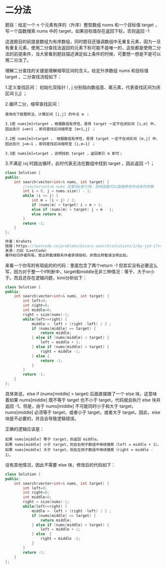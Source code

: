 # 二分法
题目：给定一个 n 个元素有序的（升序）整型数组 nums 和一个目标值 target  ，写一个函数搜索 nums 中的 target，如果目标值存在返回下标，否则返回 -1

这道题目的前提是数组为有序数组，同时题目还强调数组中无重复元素，因为一旦有重复元素，使用二分查找法返回的元素下标可能不是唯一的，这些都是使用二分法的前提条件，当大家看到题目描述满足如上条件的时候，可要想一想是不是可以用二分法了。


理解二分查找的关键是理解缩窄区间的含义。给定升序数组 nums 和目标值 target ，二分查找流程如下：

1.定义查找区间： 初始化双指针 i , j 分别指向数组首、尾元素，代表查找区间为闭区间 [i,j] ；

2.循环二分，缩窄查找区间：

    使用向下取整除法，计算区间 [i,j] 的中点 m ；

    3.1若 nums[m]<target ，根据数组有序性，易得 target 一定不在闭区间 [i,m] 中，因此执行 i=m+1 ，即将查找区间缩窄至 [m+1,j] ；

    3.2若 nums[m]>target ， 根据数组有序性，易得 target 一定不在闭区间 [m,j] 中，因此执行 j=m−1 ，即将查找区间缩窄至 [i,m−1] ；

    3.3若 nums[m]=target ，说明找到 target ，返回索引 m 即可；

3.不满足 i≤j 时跳出循环，此时代表无法在数组中找到 target ，因此返回 −1 ；


```c++
class Solution {
public:
    int search(vector<int>& nums, int target) {
        //vector<int>& nums 这里的&是引用，说明函数可以直接修改传进来的参数
        int i = 0, j = nums.size() - 1;
        while (i <= j) {
            int m = (i + j) / 2;
            if (nums[m] < target) i = m + 1;
            else if (nums[m] > target) j = m - 1;
            else return m;
        }
        return -1;
    }
};

作者：Krahets
链接：https://leetcode.cn/problems/binary-search/solutions/1/by-jyd-i7xr/
来源：力扣（LeetCode）
著作权归作者所有。商业转载请联系作者获得授权，非商业转载请注明出处。
```
来看一个你写的有瑕疵的的代码：里面包含了两个return -1 但其实没有必要这么写，因为对于整一个if判断中，target和middle无非三种情况：等于、大于or小于。而且还存在逻辑问题，kimi分析如下：
```c++
class Solution {
public:
    int search(vector<int>& nums, int target) {
        int left=0;
        int right=0;
        int middle=0;
        right = size(nums)-1;
        while(left<=right) {
            middle =  left + (right -left) / 2 ;
            if (nums[middle] == target) {
                return middle;
            } else if (nums[middle] < target) {
                left = middle + 1;
            } else if (nums[middle] > target) {
                right = middle -1;
            } else {
                return -1;
            }
        }
        return -1;
    }
};
```

具体来说，else if (nums[middle] > target) 后面直接跟了一个 else 块，这意味着如果 nums[middle] 既不等于 target 也不小于 target，代码就会执行 else 块并返回 -1。但是，由于 nums[middle] 不可能同时小于和大于 target，nums[middle] 必须等于 target，或者小于 target，或者大于 target。因此，else 块是不必要的，并且会导致逻辑错误。

正确的逻辑应该是：

    如果 nums[middle] 等于 target，则返回 middle。
    如果 nums[middle] 小于 target，则在右侧子数组中继续搜索（left = middle + 1）。
    如果 nums[middle] 大于 target，则在左侧子数组中继续搜索（right = middle - 1）。
没有其他情况，因此不需要 else 块，修改后的代码如下：
```c++
class Solution {
public:
    int search(vector<int>& nums, int target) {
        int left=0;
        int right=0;
        int middle=0;
        right = size(nums)-1;
        while(left<=right) {
            middle =  left + (right -left) / 2 ;
            if (nums[middle] == target) {
                return middle;
            } else if (nums[middle] < target) {
                left = middle + 1;
            } else  {
                right = middle -1;
            } 
        }
        return -1;
    }
};
```
